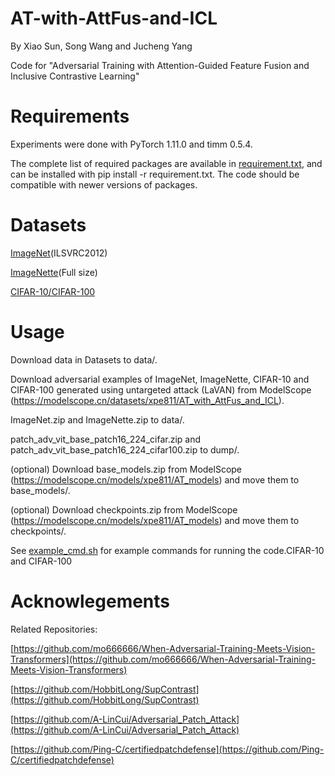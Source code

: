 # AT-with-AttFus-and-ICL
By Xiao Sun, Song Wang and Jucheng Yang

Code for "Adversarial Training with Attention-Guided Feature Fusion and Inclusive Contrastive Learning"

# Requirements
Experiments were done with PyTorch 1.11.0 and timm 0.5.4. 

The complete list of required packages are available in [requirement.txt](requirement.txt), and can be installed with pip install -r requirement.txt. The code should be compatible with newer versions of packages. 

# Datasets
[ImageNet](https://image-net.org/download.php)(ILSVRC2012) 

[ImageNette](https://s3.amazonaws.com/fast-ai-imageclas/imagenette2.tgz)(Full size) 

[CIFAR-10/CIFAR-100](https://www.cs.toronto.edu/~kriz/cifar.html)

# Usage
Download data in Datasets to data/.

Download adversarial examples of ImageNet, ImageNette, CIFAR-10 and CIFAR-100 generated using untargeted attack (LaVAN) from ModelScope (https://modelscope.cn/datasets/xpe811/AT_with_AttFus_and_ICL).

ImageNet.zip and ImageNette.zip to data/.

patch_adv_vit_base_patch16_224_cifar.zip and patch_adv_vit_base_patch16_224_cifar100.zip to dump/.


(optional) Download base_models.zip from ModelScope (https://modelscope.cn/models/xpe811/AT_models) and move them to base_models/.

(optional) Download checkpoints.zip from ModelScope (https://modelscope.cn/models/xpe811/AT_models) and move them to checkpoints/.


See [example_cmd.sh](example_cmd.sh) for example commands for running the code.CIFAR-10 and CIFAR-100

# Acknowlegements
Related Repositories:

[https://github.com/mo666666/When-Adversarial-Training-Meets-Vision-Transformers](https://github.com/mo666666/When-Adversarial-Training-Meets-Vision-Transformers)

[https://github.com/HobbitLong/SupContrast](https://github.com/HobbitLong/SupContrast)

[https://github.com/A-LinCui/Adversarial_Patch_Attack](https://github.com/A-LinCui/Adversarial_Patch_Attack)

[https://github.com/Ping-C/certifiedpatchdefense](https://github.com/Ping-C/certifiedpatchdefense)
